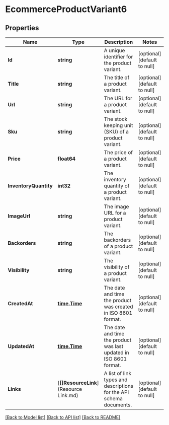 # EcommerceProductVariant6

## Properties
Name | Type | Description | Notes
------------ | ------------- | ------------- | -------------
**Id** | **string** | A unique identifier for the product variant. | [optional] [default to null]
**Title** | **string** | The title of a product variant. | [optional] [default to null]
**Url** | **string** | The URL for a product variant. | [optional] [default to null]
**Sku** | **string** | The stock keeping unit (SKU) of a product variant. | [optional] [default to null]
**Price** | **float64** | The price of a product variant. | [optional] [default to null]
**InventoryQuantity** | **int32** | The inventory quantity of a product variant. | [optional] [default to null]
**ImageUrl** | **string** | The image URL for a product variant. | [optional] [default to null]
**Backorders** | **string** | The backorders of a product variant. | [optional] [default to null]
**Visibility** | **string** | The visibility of a product variant. | [optional] [default to null]
**CreatedAt** | [**time.Time**](time.Time.md) | The date and time the product was created in ISO 8601 format. | [optional] [default to null]
**UpdatedAt** | [**time.Time**](time.Time.md) | The date and time the product was last updated in ISO 8601 format. | [optional] [default to null]
**Links** | [**[]ResourceLink**](Resource Link.md) | A list of link types and descriptions for the API schema documents. | [optional] [default to null]

[[Back to Model list]](../README.md#documentation-for-models) [[Back to API list]](../README.md#documentation-for-api-endpoints) [[Back to README]](../README.md)

